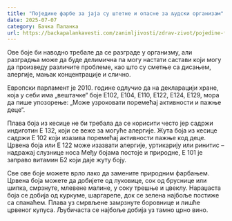 ```yaml
---
title: "Поједине фарбе за јаја су штетне и опасне за људски организам"
date: 2025-07-07
category: Бачка Паланка
url: https://backapalankavesti.com/zanimljivosti/zdrav-zivot/pojedine-farbe-za-jaja-su-stetne-i-opasne-za-ljudski-organizam/
---
```


Ове боје би наводно требале да се разграде у организму, али разградња може да буде делимична па могу настати састави који могу да произведу различите проблеме, као што су сметње са дисањем, алергије, мањак концентрације и слично.

Европски парламент је 2010. године одлучио да на декларацији хране, која у себи има „вештачке“ боје Е102, Е104, Е110, Е122, Е124, Е129, мора да пише упозорење: „Може узроковати поремећај активности и пажње деце“.

Плава боја из кесице не би требала да се корисити често јер садржи индиготин Е 132, који се веже за могуће алергије. Жута боја из кесице садржи Е 102 који изазива поремећај активности пажње код деце. Црвена боја или Е 122 може изазвати алергије, уртикарију или ринитис – надражај слузнице носа Међу бојама постоје и природне, Е 101 је заправо витамин Б2 који даје жуту боју.

Све ове боје можете врло лако да замените природним фарбањем. Црвена боја можете да добијете од луковице, сок од бруснице или шипка, смрзнуте, млевене малине, у соку трешње и цвеклу. Нараџаста боја се добија од куркуме, шаргарепе, док се зелена најбоље постиже са спанаћем. Плава уз смрвљене замрзнуте боровнице и лишће црвеног купуса. Љубичаста се најбоље добија уз тамно црно вино.
